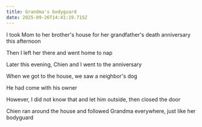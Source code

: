 ```yaml
---
title: Grandma's bodyguard
date: 2025-09-26T14:41:19.715Z
---
```


I took Mom to her brother's house for her grandfather's death anniversary this afternoon

Then I left her there and went home to nap

Later this evening, Chien and I went to the anniversary

When we got to the house, we saw a neighbor's dog

He had come with his owner

However, I did not know that and let him outside, then closed the door

Chien ran around the house and followed Grandma everywhere, just like her bodyguard
